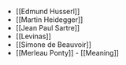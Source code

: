 - [[Edmund Husserl]]
- [[Martin Heidegger]]
- [[Jean Paul Sartre]]
- [[Levinas]]
- [[Simone de Beauvoir]]
- [[Merleau Ponty]] - [[Meaning]]